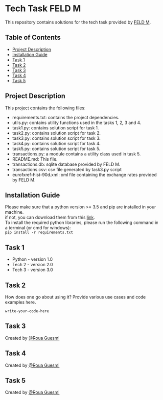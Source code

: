 # Tech Task FELD M
This repository contains solutions for the tech task provided by [FELD M](https://www.feld-m.de/en/).

## Table of Contents
* [Project Description](#project-description)
* [Installation Guide](#installation-guide)
* [Task 1](#task-1)
* [Task 2](#task-2)
* [Task 3](#task-3)
* [Task 4](#task-4)
* [Task 5](#task-5)


## Project Description
This project contains the following files: 
* requirements.txt: contains the project dependencies.
* utils.py: contains utility functions used in the tasks 1, 2, 3 and 4.
* task1.py: contains solution script for task 1.
* task2.py: contains solution script for task 2.
* task3.py: contains solution script for task 3.
* task4.py: contains solution script for task 4.
* task5.py: contains solution script for task 5.
* transactions.py: a module contains a utility class used in task 5. 
* README.md: This file.
* transactions.db: sqlite database provided by FELD M.
* transactions.csv: csv file generated by task3.py script
* eurofxref-hist-90d.xml: xml file containing the exchange rates provided by FELD M.

## Installation Guide
Please make sure that a python version >= 3.5 and pip are installed in your machine. <br />
if not, you can download them from this [link](https://www.python.org/downloads/). <br />
To install the required python libraries, please run the following command in a terminal (or cmd for windows):<br />
`pip install -r requirements.txt`


## Task 1
- Python - version 1.0
- Tech 2 - version 2.0
- Tech 3 - version 3.0


## Task 2
How does one go about using it?
Provide various use cases and code examples here.

`write-your-code-here`


## Task 3
Created by [@Roua Guesmi](https://github.com/rouaguesmi)


## Task 4
Created by [@Roua Guesmi](https://github.com/rouaguesmi)



## Task 5
Created by [@Roua Guesmi](https://github.com/rouaguesmi)
